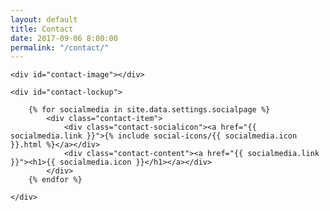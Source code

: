 ```yaml
---
layout: default
title: Contact
date: 2017-09-06 8:00:00
permalink: "/contact/"
---
```


<div id="contact-page">

    <div id="contact-image"></div>

    <div id="contact-lockup">

        {% for socialmedia in site.data.settings.socialpage %}
            <div class="contact-item">
                <div class="contact-socialicon"><a href="{{ socialmedia.link }}">{% include social-icons/{{ socialmedia.icon }}.html %}</a></div>
                <div class="contact-content"><a href="{{ socialmedia.link }}"><h1>{{ socialmedia.icon }}</h1></a></div>
            </div>
        {% endfor %}

    </div>
    
</div>